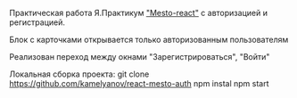 Практическая работа Я.Практикум <a href="https://kamelyanov.github.io/react-mesto-auth/">"Mesto-react"</a> с авторизацией и регистрацией. 

Блок с карточками открывается только авторизованным пользователям

Реализован переход между окнами "Зарегистрироваться", "Войти"

Локальная сборка проекта: 
  git clone <a href="https://github.com/kamelyanov/react-mesto-auth">https://github.com/kamelyanov/react-mesto-auth</a>
  npm instal 
  npm start

